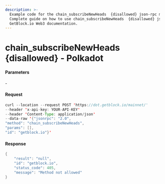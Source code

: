 ```yaml
---
description: >-
  Example code for the chain_subscribeNewHeads  {disallowed} json-rpc method.
  Сomplete guide on how to use chain_subscribeNewHeads  {disallowed} json-rpc in
  GetBlock.io Web3 documentation.
---
```


# chain\_subscribeNewHeads {disallowed} - Polkadot

#### Parameters

\-

#### Request

```java
curl --location --request POST 'https://dot.getblock.io/mainnet/' 
--header 'x-api-key: YOUR-API-KEY' 
--header 'Content-Type: application/json' 
--data-raw '{"jsonrpc": "2.0",
"method": "chain_subscribeNewHeads",
"params": [],
"id": "getblock.io"}'
```

#### Response

```java
{
    "result": "null",
    "id": "getblock.io",
    "status_code": 405,
    "message": "Method not allowed"
}
```
